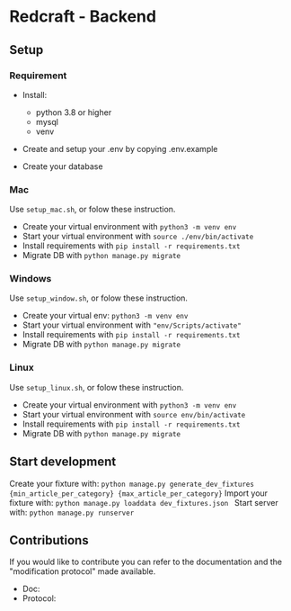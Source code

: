 # Redcraft - Backend

## Setup

### Requirement

- Install:
    - python 3.8 or higher
    - mysql
    - venv


- Create and setup your .env by copying .env.example
- Create your database

### Mac

Use `setup_mac.sh`, or folow these instruction.

- Create your virtual environment with `python3 -m venv env`
- Start your virtual environment with `source ./env/bin/activate`
- Install requirements with `pip install -r requirements.txt`
- Migrate DB with `python manage.py migrate`


### Windows

Use `setup_window.sh`, or folow these instruction.

- Create your virtual env: `python3 -m venv env`
- Start your virtual environment with `"env/Scripts/activate"`
- Install requirements with `pip install -r requirements.txt`
- Migrate DB with `python manage.py migrate`

### Linux

Use `setup_linux.sh`, or folow these instruction.

- Create your virtual environment with `python3 -m venv env`
- Start your virtual environment with `source env/bin/activate`
- Install requirements with `pip install -r requirements.txt`
- Migrate DB with `python manage.py migrate`

## Start development

Create your fixture with: `python manage.py generate_dev_fixtures {min_article_per_category} {max_article_per_category}`
Import your fixture with: `python manage.py loaddata dev_fixtures.json `
Start server with: `python manage.py runserver`

## Contributions

If you would like to contribute you can refer to the documentation and the "modification protocol" made available.

- Doc: 
- Protocol: 
